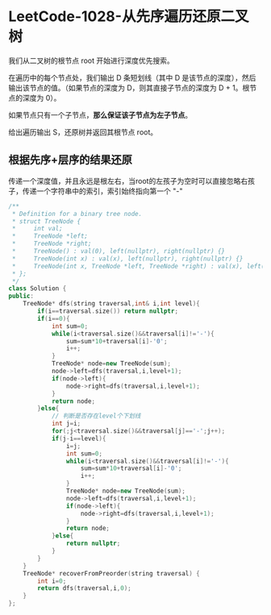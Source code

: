 # LeetCode-1028-从先序遍历还原二叉树

我们从二叉树的根节点 root 开始进行深度优先搜索。

在遍历中的每个节点处，我们输出 D 条短划线（其中 D 是该节点的深度），然后输出该节点的值。（如果节点的深度为 D，则其直接子节点的深度为 D + 1。根节点的深度为 0）。

如果节点只有一个子节点，**那么保证该子节点为左子节点**。

给出遍历输出 S，还原树并返回其根节点 root。

## 根据先序+层序的结果还原

传递一个深度值，并且永远是根左右，当root的左孩子为空时可以直接忽略右孩子，传递一个字符串中的索引，索引始终指向第一个 "-"

```C++
/**
 * Definition for a binary tree node.
 * struct TreeNode {
 *     int val;
 *     TreeNode *left;
 *     TreeNode *right;
 *     TreeNode() : val(0), left(nullptr), right(nullptr) {}
 *     TreeNode(int x) : val(x), left(nullptr), right(nullptr) {}
 *     TreeNode(int x, TreeNode *left, TreeNode *right) : val(x), left(left), right(right) {}
 * };
 */
class Solution {
public:
    TreeNode* dfs(string traversal,int& i,int level){
        if(i==traversal.size()) return nullptr;
        if(i==0){
            int sum=0;
            while(i<traversal.size()&&traversal[i]!='-'){
                sum=sum*10+traversal[i]-'0';
                i++;
            }
            TreeNode* node=new TreeNode(sum);
            node->left=dfs(traversal,i,level+1);
            if(node->left){
                node->right=dfs(traversal,i,level+1);
            }
            return node;
        }else{
            // 判断是否存在level个下划线
            int j=i;
            for(;j<traversal.size()&&traversal[j]=='-';j++);
            if(j-i==level){
                i=j;
                int sum=0;
                while(i<traversal.size()&&traversal[i]!='-'){
                    sum=sum*10+traversal[i]-'0';
                    i++;
                }
                TreeNode* node=new TreeNode(sum);
                node->left=dfs(traversal,i,level+1);
                if(node->left){
                    node->right=dfs(traversal,i,level+1);
                }
                return node;
            }else{
                return nullptr;
            }
        }
    }
    TreeNode* recoverFromPreorder(string traversal) {
        int i=0;
        return dfs(traversal,i,0);
    }
};
```
